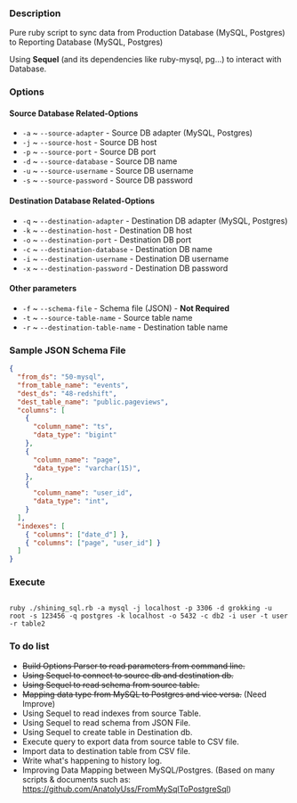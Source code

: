 ### Description

Pure ruby script to sync data from Production Database (MySQL, Postgres) to Reporting Database (MySQL, Postgres)

Using **Sequel** (and its dependencies like ruby-mysql, pg...) to interact with Database.

### Options

#### Source Database Related-Options
- `-a` ~ `--source-adapter` - Source DB adapter (MySQL, Postgres)
- `-j` ~ `--source-host` - Source DB host
- `-p` ~ `--source-port` - Source DB port
- `-d` ~ `--source-database` - Source DB name
- `-u` ~ `--source-username` - Source DB username
- `-s` ~ `--source-password` - Source DB password

#### Destination Database Related-Options
- `-q` ~ `--destination-adapter` - Destination DB adapter (MySQL, Postgres)
- `-k` ~ `--destination-host` - Destination DB host
- `-o` ~ `--destination-port` - Destination DB port
- `-c` ~ `--destination-database` - Destination DB name
- `-i` ~ `--destination-username` - Destination DB username
- `-x` ~ `--destination-password` - Destination DB password

#### Other parameters
- `-f` ~ `--schema-file` - Schema file (JSON) - **Not Required**
- `-t` ~ `--source-table-name` - Source table name
- `-r` ~ `--destination-table-name` - Destination table name

### Sample JSON Schema File

``` json
{
  "from_ds": "50-mysql",
  "from_table_name": "events",
  "dest_ds": "48-redshift",
  "dest_table_name": "public.pageviews",
  "columns": [
    {
      "column_name": "ts",
      "data_type": "bigint"
    },
    {
      "column_name": "page",
      "data_type": "varchar(15)",
    },
    {
      "column_name": "user_id",
      "data_type": "int",
    }
  ],
  "indexes": [
    { "columns": ["date_d"] },
    { "columns": ["page", "user_id"] }
  ]
}
```

### Execute

```

ruby ./shining_sql.rb -a mysql -j localhost -p 3306 -d grokking -u root -s 123456 -q postgres -k localhost -o 5432 -c db2 -i user -t user -r table2

```

### To do list

- ~~Build Options Parser to read parameters from command line.~~
- ~~Using Sequel to connect to source db and destination db.~~
- ~~Using Sequel to read schema from source table.~~
- ~~Mapping data type from MySQL to Postgres and vice versa.~~ (Need Improve)
- Using Sequel to read indexes from source Table.
- Using Sequel to read schema from JSON File.
- Using Sequel to create table in Destination db.
- Execute query to export data from source table to CSV file.
- Import data to destination table from CSV file.
- Write what's happening to history log.
- Improving Data Mapping between MySQL/Postgres. (Based on many scripts & documents such as: https://github.com/AnatolyUss/FromMySqlToPostgreSql)
